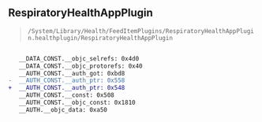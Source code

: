 ## RespiratoryHealthAppPlugin

> `/System/Library/Health/FeedItemPlugins/RespiratoryHealthAppPlugin.healthplugin/RespiratoryHealthAppPlugin`

```diff

   __DATA_CONST.__objc_selrefs: 0x4d0
   __DATA_CONST.__objc_protorefs: 0x40
   __AUTH_CONST.__auth_got: 0xbd8
-  __AUTH_CONST.__auth_ptr: 0x558
+  __AUTH_CONST.__auth_ptr: 0x548
   __AUTH_CONST.__const: 0x508
   __AUTH_CONST.__objc_const: 0x1810
   __AUTH.__objc_data: 0xa50

```
